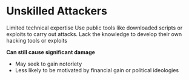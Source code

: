 # Unskilled Attackers

Limited technical expertise
Use public tools like downloaded scripts or exploits to carry out attacks. Lack the knowledge to develop their own hacking tools or exploits

**Can still cause significant damage**

- May seek to gain notoriety
- Less likely to be motivated by financial gain or political ideologies